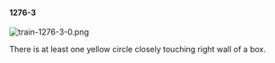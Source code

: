 #### 1276-3
![train-1276-3-0.png](https://github.com/lil-lab/nlvr/raw/master/nlvr/train/images/77/train-1276-3-0.png "train-1276-3-0.png")

There is at least one yellow circle closely touching right wall of a box.